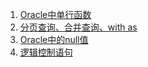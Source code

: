 1. [Oracle中单行函数][01]
2. [分页查询、合并查询、with as][02]
3. [Oracle中的null值][03]
4. [逻辑控制语句][04]


[01]: https://fgq233.github.io/md/oracle/01
[02]: https://fgq233.github.io/md/oracle/02
[03]: https://fgq233.github.io/md/oracle/03
[04]: https://fgq233.github.io/md/oracle/04
[05]: https://fgq233.github.io/md/oracle/05
[06]: https://fgq233.github.io/md/oracle/06
[07]: https://fgq233.github.io/md/oracle/07
[08]: https://fgq233.github.io/md/oracle/08
[09]: https://fgq233.github.io/md/oracle/09
[10]: https://fgq233.github.io/md/oracle/10
